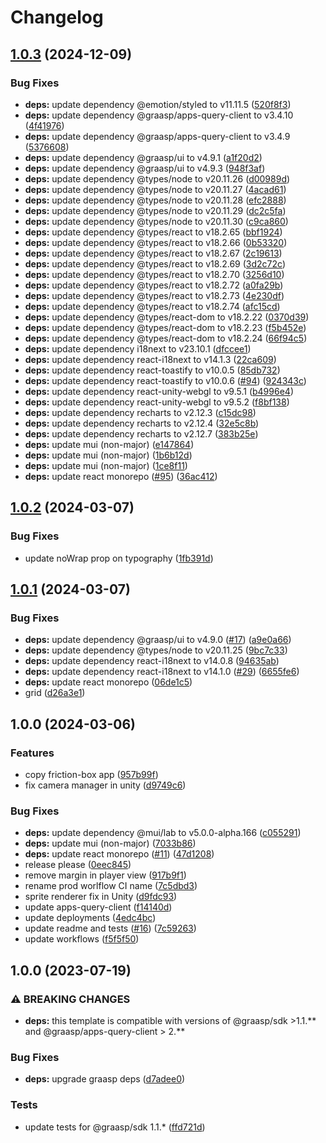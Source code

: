 # Changelog

## [1.0.3](https://github.com/graasp/graasp-unity-friction-box/compare/v1.0.2...v1.0.3) (2024-12-09)


### Bug Fixes

* **deps:** update dependency @emotion/styled to v11.11.5 ([520f8f3](https://github.com/graasp/graasp-unity-friction-box/commit/520f8f3f79b41f219ec4560bf1a8f6a196d40ec9))
* **deps:** update dependency @graasp/apps-query-client to v3.4.10 ([4f41976](https://github.com/graasp/graasp-unity-friction-box/commit/4f41976a9163a97ee06eeaad613d002351f84d37))
* **deps:** update dependency @graasp/apps-query-client to v3.4.9 ([5376608](https://github.com/graasp/graasp-unity-friction-box/commit/5376608434fbe7414daafaf45bfe8d31c509301d))
* **deps:** update dependency @graasp/ui to v4.9.1 ([a1f20d2](https://github.com/graasp/graasp-unity-friction-box/commit/a1f20d22ae11fe77fa289c533f4acb2da2463187))
* **deps:** update dependency @graasp/ui to v4.9.3 ([948f3af](https://github.com/graasp/graasp-unity-friction-box/commit/948f3afa429d99f69cc70bf38dbb4d99f3fce921))
* **deps:** update dependency @types/node to v20.11.26 ([d00989d](https://github.com/graasp/graasp-unity-friction-box/commit/d00989d2a11968636615444e57bc1e59a4a411f3))
* **deps:** update dependency @types/node to v20.11.27 ([4acad61](https://github.com/graasp/graasp-unity-friction-box/commit/4acad619936d81c2c20293ab18752b863c852451))
* **deps:** update dependency @types/node to v20.11.28 ([efc2888](https://github.com/graasp/graasp-unity-friction-box/commit/efc2888dd7e44d9f827c5ed980a0f4b5f8e64039))
* **deps:** update dependency @types/node to v20.11.29 ([dc2c5fa](https://github.com/graasp/graasp-unity-friction-box/commit/dc2c5fa01922dc7d7467b0107601850f64a07592))
* **deps:** update dependency @types/node to v20.11.30 ([c9ca860](https://github.com/graasp/graasp-unity-friction-box/commit/c9ca86064bdf1728665ddbcd3ceb05668a5558c7))
* **deps:** update dependency @types/react to v18.2.65 ([bbf1924](https://github.com/graasp/graasp-unity-friction-box/commit/bbf19244f5f3b868a16b11489d193f5681aa26cb))
* **deps:** update dependency @types/react to v18.2.66 ([0b53320](https://github.com/graasp/graasp-unity-friction-box/commit/0b533208174a07f771188482e89be905033365c5))
* **deps:** update dependency @types/react to v18.2.67 ([2c19613](https://github.com/graasp/graasp-unity-friction-box/commit/2c1961327f945c63a6656cbf769564cc426bcf38))
* **deps:** update dependency @types/react to v18.2.69 ([3d2c72c](https://github.com/graasp/graasp-unity-friction-box/commit/3d2c72c3a399392ea3afd625795c6e92638fe8f4))
* **deps:** update dependency @types/react to v18.2.70 ([3256d10](https://github.com/graasp/graasp-unity-friction-box/commit/3256d102bd68f593c05e0b2d18bd958c71b5f523))
* **deps:** update dependency @types/react to v18.2.72 ([a0fa29b](https://github.com/graasp/graasp-unity-friction-box/commit/a0fa29be704f250e47639a2ea23e19abe904888e))
* **deps:** update dependency @types/react to v18.2.73 ([4e230df](https://github.com/graasp/graasp-unity-friction-box/commit/4e230df0d6cbb043d6580c0f6ecb6417f58394e1))
* **deps:** update dependency @types/react to v18.2.74 ([afc15cd](https://github.com/graasp/graasp-unity-friction-box/commit/afc15cdda0b4b5b8058f3bd05a42ea2ad9ea0e27))
* **deps:** update dependency @types/react-dom to v18.2.22 ([0370d39](https://github.com/graasp/graasp-unity-friction-box/commit/0370d390d845140c1dd3b25522f07ac0a79ed45f))
* **deps:** update dependency @types/react-dom to v18.2.23 ([f5b452e](https://github.com/graasp/graasp-unity-friction-box/commit/f5b452eb8cf5f40bcd0d44f52634e6aff6a47eef))
* **deps:** update dependency @types/react-dom to v18.2.24 ([66f94c5](https://github.com/graasp/graasp-unity-friction-box/commit/66f94c5155e32f9164b3bd3560850ea8d582c255))
* **deps:** update dependency i18next to v23.10.1 ([dfccee1](https://github.com/graasp/graasp-unity-friction-box/commit/dfccee1c719742bea5fff7a87795cac5018bcf77))
* **deps:** update dependency react-i18next to v14.1.3 ([22ca609](https://github.com/graasp/graasp-unity-friction-box/commit/22ca609dacc25062d3ed6ae01599e68e83f0d356))
* **deps:** update dependency react-toastify to v10.0.5 ([85db732](https://github.com/graasp/graasp-unity-friction-box/commit/85db732bebec2055aa40416945d9bbf411987e3b))
* **deps:** update dependency react-toastify to v10.0.6 ([#94](https://github.com/graasp/graasp-unity-friction-box/issues/94)) ([924343c](https://github.com/graasp/graasp-unity-friction-box/commit/924343c27adc7fb04a38f64203d628cd42111b89))
* **deps:** update dependency react-unity-webgl to v9.5.1 ([b4996e4](https://github.com/graasp/graasp-unity-friction-box/commit/b4996e4c3280df83bda3b2b95b90537677aeeb1e))
* **deps:** update dependency react-unity-webgl to v9.5.2 ([f8bf138](https://github.com/graasp/graasp-unity-friction-box/commit/f8bf1389176d264c29c0a20424778ebac99bdaed))
* **deps:** update dependency recharts to v2.12.3 ([c15dc98](https://github.com/graasp/graasp-unity-friction-box/commit/c15dc98eaa429150e4270840e0df6d70bbd3f286))
* **deps:** update dependency recharts to v2.12.4 ([32e5c8b](https://github.com/graasp/graasp-unity-friction-box/commit/32e5c8b7a3aa7d901375541b2356f77c4d20c1f8))
* **deps:** update dependency recharts to v2.12.7 ([383b25e](https://github.com/graasp/graasp-unity-friction-box/commit/383b25e3c54d5120f104323bbcccfe68396ca24a))
* **deps:** update mui (non-major) ([e147864](https://github.com/graasp/graasp-unity-friction-box/commit/e147864263e08555b609be95912cffd0ca0c75bc))
* **deps:** update mui (non-major) ([1b6b12d](https://github.com/graasp/graasp-unity-friction-box/commit/1b6b12d0f87458ecd518e017aa9da4e5fa3da6bd))
* **deps:** update mui (non-major) ([1ce8f11](https://github.com/graasp/graasp-unity-friction-box/commit/1ce8f11cb32999f625e6d72c34bc390f9cb6f99b))
* **deps:** update react monorepo ([#95](https://github.com/graasp/graasp-unity-friction-box/issues/95)) ([36ac412](https://github.com/graasp/graasp-unity-friction-box/commit/36ac41256636c0dd12ecedd0ecb893df5375c14d))

## [1.0.2](https://github.com/graasp/graasp-unity-friction-box/compare/v1.0.1...v1.0.2) (2024-03-07)


### Bug Fixes

* update noWrap prop on typography ([1fb391d](https://github.com/graasp/graasp-unity-friction-box/commit/1fb391d73ddfb71102a627be306fb068556f65ec))

## [1.0.1](https://github.com/graasp/graasp-unity-friction-box/compare/v1.0.0...v1.0.1) (2024-03-07)


### Bug Fixes

* **deps:** update dependency @graasp/ui to v4.9.0 ([#17](https://github.com/graasp/graasp-unity-friction-box/issues/17)) ([a9e0a66](https://github.com/graasp/graasp-unity-friction-box/commit/a9e0a66998b7d102ebccc3c8ebc8d2969ea27ff5))
* **deps:** update dependency @types/node to v20.11.25 ([9bc7c33](https://github.com/graasp/graasp-unity-friction-box/commit/9bc7c33885488934c742ced0a8db0dc58a7248df))
* **deps:** update dependency react-i18next to v14.0.8 ([94635ab](https://github.com/graasp/graasp-unity-friction-box/commit/94635abd2bcf4e74f19db4ab8f3ae4cf9a8bf28f))
* **deps:** update dependency react-i18next to v14.1.0 ([#29](https://github.com/graasp/graasp-unity-friction-box/issues/29)) ([6655fe6](https://github.com/graasp/graasp-unity-friction-box/commit/6655fe6e8c9e4ba89ed73b4acddb4c93cda90560))
* **deps:** update react monorepo ([06de1c5](https://github.com/graasp/graasp-unity-friction-box/commit/06de1c5a729b416653f9dbf00995c4393df74e17))
* grid ([d26a3e1](https://github.com/graasp/graasp-unity-friction-box/commit/d26a3e154ef2708c7971bd91c6d1960029467f60))

## 1.0.0 (2024-03-06)


### Features

* copy friction-box app ([957b99f](https://github.com/graasp/graasp-unity-friction-box/commit/957b99f2cd5701278cf0f143267bc8fc4da56f8d))
* fix camera manager in unity ([d9749c6](https://github.com/graasp/graasp-unity-friction-box/commit/d9749c69f44a507d5e5f35c4e8d16514d379fc2f))


### Bug Fixes

* **deps:** update dependency @mui/lab to v5.0.0-alpha.166 ([c055291](https://github.com/graasp/graasp-unity-friction-box/commit/c05529168ba4138db2b2db6b2b5b096756072034))
* **deps:** update mui (non-major) ([7033b86](https://github.com/graasp/graasp-unity-friction-box/commit/7033b862224ee2c4e79525d38e05b82cf9f1b460))
* **deps:** update react monorepo ([#11](https://github.com/graasp/graasp-unity-friction-box/issues/11)) ([47d1208](https://github.com/graasp/graasp-unity-friction-box/commit/47d120812883ecff5253099175088d16211e8fa7))
* release please ([0eec845](https://github.com/graasp/graasp-unity-friction-box/commit/0eec8457b683a2c2296eee47f61261ea6d63bf89))
* remove margin in player view ([917b9f1](https://github.com/graasp/graasp-unity-friction-box/commit/917b9f176980d6395e571cda4474a739dc4a7086))
* rename prod worlflow CI name ([7c5dbd3](https://github.com/graasp/graasp-unity-friction-box/commit/7c5dbd3596e315e9ad1e3e817de667674ff6f1e4))
* sprite renderer fix in Unity ([d9fdc93](https://github.com/graasp/graasp-unity-friction-box/commit/d9fdc93603c707355b35377a31f04f95c01a839a))
* update apps-query-client ([f14140d](https://github.com/graasp/graasp-unity-friction-box/commit/f14140d32b35285a9b7dd308fc8769f2cf3744f1))
* update deployments ([4edc4bc](https://github.com/graasp/graasp-unity-friction-box/commit/4edc4bc28a9ef7f5c77bdc252432c3513e530946))
* update readme and tests ([#16](https://github.com/graasp/graasp-unity-friction-box/issues/16)) ([7c59263](https://github.com/graasp/graasp-unity-friction-box/commit/7c592638f229ae5bffd65a2acde8e546ec110680))
* update workflows ([f5f5f50](https://github.com/graasp/graasp-unity-friction-box/commit/f5f5f501def18b027dcd58b6ce00b04dcdcfe70f))

## 1.0.0 (2023-07-19)


### ⚠ BREAKING CHANGES

* **deps:** this template is compatible with versions of @graasp/sdk >1.1.** and @graasp/apps-query-client > 2.**

### Bug Fixes

* **deps:** upgrade graasp deps ([d7adee0](https://github.com/graasp/graasp-app-starter-ts-vite/commit/d7adee0a93b72d17620696881c49feb0ba2fa724))


### Tests

* update tests for @graasp/sdk 1.1.* ([ffd721d](https://github.com/graasp/graasp-app-starter-ts-vite/commit/ffd721d01a7c416b2abe35bb2ebb278c336f2968))
